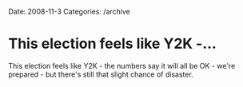 Date: 2008-11-3
Categories: /archive

# This election feels like Y2K -...

This election feels like Y2K - the numbers say it will all be OK - we're prepared - but there's still that slight chance of disaster.
